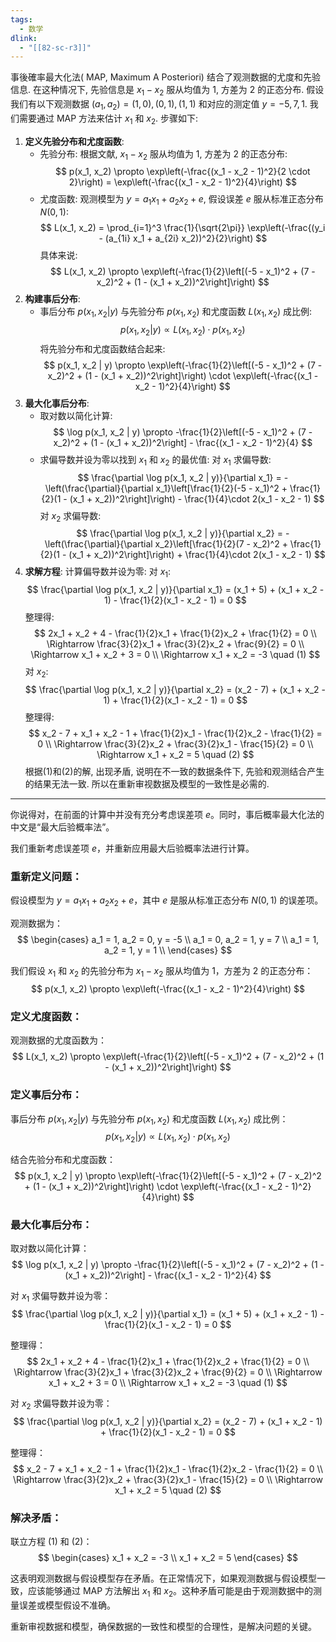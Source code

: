 ```yaml
---
tags:
  - 数学
dlink:
  - "[[82-sc-r3]]"
---
```

事後確率最大化法( MAP, Maximum A Posteriori) 结合了观测数据的尤度和先验信息. 在这种情况下, 先验信息是 $x_1 - x_2$ 服从均值为 1, 方差为 2 的正态分布. 
假设我们有以下观测数据 $(a_1, a_2) = (1, 0), (0, 1), (1, 1)$ 和对应的测定值 $y = -5, 7, 1$. 我们需要通过 MAP 方法来估计 $x_1$ 和 $x_2$. 
步骤如下: 
1. **定义先验分布和尤度函数**: 
   - 先验分布: 根据文献, $x_1 - x_2$ 服从均值为 1, 方差为 2 的正态分布: 
$$
p(x_1, x_2) \propto \exp\left(-\frac{(x_1 - x_2 - 1)^2}{2 \cdot 2}\right) = \exp\left(-\frac{(x_1 - x_2 - 1)^2}{4}\right)
$$
   - 尤度函数: 观测模型为 $y = a_1 x_1 + a_2 x_2 + e$, 假设误差 $e$ 服从标准正态分布 $N(0, 1)$: 
$$
L(x_1, x_2) = \prod_{i=1}^3 \frac{1}{\sqrt{2\pi}} \exp\left(-\frac{(y_i - (a_{1i} x_1 + a_{2i} x_2))^2}{2}\right)
$$
     具体来说:         
$$
L(x_1, x_2) \propto \exp\left(-\frac{1}{2}\left[(-5 - x_1)^2 + (7 - x_2)^2 + (1 - (x_1 + x_2))^2\right]\right)
$$
2. **构建事后分布**: 
   - 事后分布 $p(x_1, x_2 | y)$ 与先验分布 $p(x_1, x_2)$ 和尤度函数 $L(x_1, x_2)$ 成比例: 
$$
p(x_1, x_2 | y) \propto L(x_1, x_2) \cdot p(x_1, x_2)
$$
     将先验分布和尤度函数结合起来: 
$$
p(x_1, x_2 | y) \propto \exp\left(-\frac{1}{2}\left[(-5 - x_1)^2 + (7 - x_2)^2 + (1 - (x_1 + x_2))^2\right]\right) \cdot \exp\left(-\frac{(x_1 - x_2 - 1)^2}{4}\right)
$$
3. **最大化事后分布**: 
   - 取对数以简化计算: 
$$
\log p(x_1, x_2 | y) \propto -\frac{1}{2}\left[(-5 - x_1)^2 + (7 - x_2)^2 + (1 - (x_1 + x_2))^2\right] - \frac{(x_1 - x_2 - 1)^2}{4}
$$
   - 求偏导数并设为零以找到 $x_1$ 和 $x_2$ 的最优值: 
     对 $x_1$ 求偏导数: 
$$
\frac{\partial \log p(x_1, x_2 | y)}{\partial x_1} = -\left(\frac{\partial}{\partial x_1}\left[\frac{1}{2}(-5 - x_1)^2 + \frac{1}{2}(1 - (x_1 + x_2))^2\right]\right) - \frac{1}{4}\cdot 2(x_1 - x_2 - 1)
$$
     对 $x_2$ 求偏导数: 
$$
\frac{\partial \log p(x_1, x_2 | y)}{\partial x_2} = -\left(\frac{\partial}{\partial x_2}\left[\frac{1}{2}(7 - x_2)^2 + \frac{1}{2}(1 - (x_1 + x_2))^2\right]\right) + \frac{1}{4}\cdot 2(x_1 - x_2 - 1)
$$
4. **求解方程**: 
   计算偏导数并设为零: 
   对 $x_1$: 
$$
\frac{\partial \log p(x_1, x_2 | y)}{\partial x_1} = (x_1 + 5) + (x_1 + x_2 - 1) - \frac{1}{2}(x_1 - x_2 - 1) = 0
$$
   整理得: 
$$
2x_1 + x_2 + 4 - \frac{1}{2}x_1 + \frac{1}{2}x_2 + \frac{1}{2} = 0 \\
\Rightarrow \frac{3}{2}x_1 + \frac{3}{2}x_2 + \frac{9}{2} = 0 \\
\Rightarrow x_1 + x_2 + 3 = 0 \\
\Rightarrow x_1 + x_2 = -3 \quad (1)
$$
   对 $x_2$: 
$$
\frac{\partial \log p(x_1, x_2 | y)}{\partial x_2} = (x_2 - 7) + (x_1 + x_2 - 1) + \frac{1}{2}(x_1 - x_2 - 1) = 0
$$
   整理得: 
$$
x_2 - 7 + x_1 + x_2 - 1 + \frac{1}{2}x_1 - \frac{1}{2}x_2 - \frac{1}{2} = 0 \\
\Rightarrow \frac{3}{2}x_2 + \frac{3}{2}x_1 - \frac{15}{2} = 0 \\
\Rightarrow x_1 + x_2 = 5 \quad (2)
$$
根据(1)和(2)的解, 出现矛盾, 说明在不一致的数据条件下, 先验和观测结合产生的结果无法一致. 所以在重新审视数据及模型的一致性是必需的. 


---
你说得对，在前面的计算中并没有充分考虑误差项 $e$。同时，事后概率最大化法的中文是“最大后验概率法”。

我们重新考虑误差项 $e$，并重新应用最大后验概率法进行计算。

### 重新定义问题：

假设模型为 $y = a_1 x_1 + a_2 x_2 + e$，其中 $e$ 是服从标准正态分布 $N(0, 1)$ 的误差项。

观测数据为：
$$
\begin{cases}
a_1 = 1, a_2 = 0, y = -5 \\
a_1 = 0, a_2 = 1, y = 7 \\
a_1 = 1, a_2 = 1, y = 1 \\
\end{cases}
$$

我们假设 $x_1$ 和 $x_2$ 的先验分布为 $x_1 - x_2$ 服从均值为 1，方差为 2 的正态分布：
$$
p(x_1, x_2) \propto \exp\left(-\frac{(x_1 - x_2 - 1)^2}{4}\right)
$$

### 定义尤度函数：

观测数据的尤度函数为：
$$
L(x_1, x_2) \propto \exp\left(-\frac{1}{2}\left[(-5 - x_1)^2 + (7 - x_2)^2 + (1 - (x_1 + x_2))^2\right]\right)
$$

### 定义事后分布：

事后分布 $p(x_1, x_2 | y)$ 与先验分布 $p(x_1, x_2)$ 和尤度函数 $L(x_1, x_2)$ 成比例：
$$
p(x_1, x_2 | y) \propto L(x_1, x_2) \cdot p(x_1, x_2)
$$

结合先验分布和尤度函数：
$$
p(x_1, x_2 | y) \propto \exp\left(-\frac{1}{2}\left[(-5 - x_1)^2 + (7 - x_2)^2 + (1 - (x_1 + x_2))^2\right]\right) \cdot \exp\left(-\frac{(x_1 - x_2 - 1)^2}{4}\right)
$$

### 最大化事后分布：

取对数以简化计算：
$$
\log p(x_1, x_2 | y) \propto -\frac{1}{2}\left[(-5 - x_1)^2 + (7 - x_2)^2 + (1 - (x_1 + x_2))^2\right] - \frac{(x_1 - x_2 - 1)^2}{4}
$$

对 $x_1$ 求偏导数并设为零：
$$
\frac{\partial \log p(x_1, x_2 | y)}{\partial x_1} = (x_1 + 5) + (x_1 + x_2 - 1) - \frac{1}{2}(x_1 - x_2 - 1) = 0
$$

整理得：
$$
2x_1 + x_2 + 4 - \frac{1}{2}x_1 + \frac{1}{2}x_2 + \frac{1}{2} = 0 \\
\Rightarrow \frac{3}{2}x_1 + \frac{3}{2}x_2 + \frac{9}{2} = 0 \\
\Rightarrow x_1 + x_2 + 3 = 0 \\
\Rightarrow x_1 + x_2 = -3 \quad (1)
$$

对 $x_2$ 求偏导数并设为零：
$$
\frac{\partial \log p(x_1, x_2 | y)}{\partial x_2} = (x_2 - 7) + (x_1 + x_2 - 1) + \frac{1}{2}(x_1 - x_2 - 1) = 0
$$

整理得：
$$
x_2 - 7 + x_1 + x_2 - 1 + \frac{1}{2}x_1 - \frac{1}{2}x_2 - \frac{1}{2} = 0 \\
\Rightarrow \frac{3}{2}x_2 + \frac{3}{2}x_1 - \frac{15}{2} = 0 \\
\Rightarrow x_1 + x_2 = 5 \quad (2)
$$

### 解决矛盾：

联立方程 (1) 和 (2)：
$$
\begin{cases}
x_1 + x_2 = -3 \\
x_1 + x_2 = 5
\end{cases}
$$

这表明观测数据与假设模型存在矛盾。在正常情况下，如果观测数据与假设模型一致，应该能够通过 MAP 方法解出 $x_1$ 和 $x_2$。这种矛盾可能是由于观测数据中的测量误差或模型假设不准确。

重新审视数据和模型，确保数据的一致性和模型的合理性，是解决问题的关键。